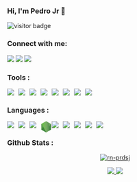 ### Hi, I'm Pedro Jr 👋
<!--
## I'm a Front-End Developer!

- 🔭 I’m currently developing a mobile app
- 🌱 I’m currently learning advanced concepts of React Native
- 👯 I’m looking to collaborate with other content creators
- 🥅 2020 Goals: Contribute more to Open Source projects
- ⚡ Fun fact: I love to run and crossfit

-->

![visitor badge](https://visitor-badge.laobi.icu/badge?page_id=rn-prdsj&left_text=My%20Page%20Visitors)


### Connect with me:

<div>
  <a href="https://instagram.com/prdsj91" target="_blank"><img src="https://img.shields.io/badge/-Instagram-%23E4405F?style=for-the-badge&logo=instagram&logoColor=white"></a>
  <a href="https://www.linkedin.com/in/prdsj/" target="_blank"><img src="https://img.shields.io/badge/-LinkedIn-%230077B5?style=for-the-badge&logo=linkedin&logoColor=white"></a>
  <a href = "mailto:prdsj91@gmail.com" target="_blank"><img src="https://img.shields.io/badge/-Gmail-%23333?style=for-the-badge&logo=gmail&logoColor=white"></a>
</div>

### Tools :

<div>

<img align="left" width="26px" src="https://cdn.jsdelivr.net/gh/devicons/devicon/icons/vscode/vscode-original.svg" />
<img align="left" width="26px" src="https://cdn.jsdelivr.net/gh/devicons/devicon/icons/git/git-plain.svg" />
<img align="left" width="26px" src="https://cdn.jsdelivr.net/gh/devicons/devicon/icons/jira/jira-original.svg" />
<img align="left" width="26px" src="https://cdn.jsdelivr.net/gh/devicons/devicon/icons/firebase/firebase-plain.svg" />
<img align="left" width="26px" src="https://cdn.jsdelivr.net/gh/devicons/devicon/icons/bitbucket/bitbucket-original.svg" />
<img align="left" width="26px" src="https://cdn.jsdelivr.net/gh/devicons/devicon/icons/canva/canva-original.svg" />
<img align="left" width="26px" src="https://cdn.jsdelivr.net/gh/devicons/devicon/icons/devicon/devicon-original.svg" />
<img align="left" width="26px" src="https://cdn.jsdelivr.net/gh/devicons/devicon/icons/handlebars/handlebars-original.svg" />
  
</div>

<br />

### Languages :

<img width="26px" align="left" src="https://cdn.jsdelivr.net/gh/devicons/devicon/icons/javascript/javascript-plain.svg" />
<img width="26px" align="left"src="https://cdn.jsdelivr.net/gh/devicons/devicon/icons/html5/html5-plain.svg" />
<img width="26px" align="left" src="https://cdn.jsdelivr.net/gh/devicons/devicon/icons/css3/css3-plain.svg" />
<img align="left" alt="Node.js" width="26px" src="https://raw.githubusercontent.com/github/explore/80688e429a7d4ef2fca1e82350fe8e3517d3494d/topics/nodejs/nodejs.png" />
<img width="26px" align="left" src="https://cdn.jsdelivr.net/gh/devicons/devicon/icons/react/react-original.svg" />
<img width="26px" align="left" src="https://cdn.jsdelivr.net/gh/devicons/devicon/icons/redux/redux-original.svg" />
<img width="26px" align="left" src="https://cdn.jsdelivr.net/gh/devicons/devicon/icons/mongodb/mongodb-plain.svg" />
<img width="26px" align="left" src="https://cdn.jsdelivr.net/gh/devicons/devicon/icons/markdown/markdown-original.svg" />
<img width="26px" align="left" src="https://cdn.jsdelivr.net/gh/devicons/devicon/icons/mysql/mysql-plain-wordmark.svg" />


<br />

### Github Stats :

<p align="center">
  <a href="https://github.com/rn-prdsj">
    <img src="https://github-readme-streak-stats.herokuapp.com/?user=rn-prdsj&theme=tokyonight&hide_border=true" alt="rn-prdsj" />
  </a>
</p>

<div align="center">
  <a href="https://github.com/rn-prdsj">
  <img height="180em" src="https://github-readme-stats.vercel.app/api?username=rn-prdsj&show_icons=true&theme=tokyonight&hide_border=true&include_all_commits=true&count_private=true"/>
  <!-- <img height="180em" src="https://github-readme-stats.vercel.app/api?username=rn-prdsj&show_icons=true&theme=dark&include_all_commits=true&count_private=true"/> -->
  <img height="180em" src="https://github-readme-stats.vercel.app/api/top-langs/?username=rn-prdsj&layout=compact&langs_count=7&theme=tokyonight&hide_border=true"/>
</div>

